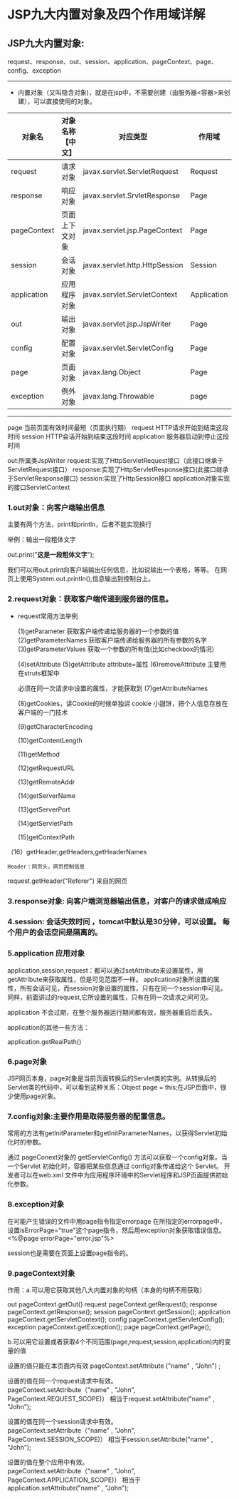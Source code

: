 # JSP九大内置对象及四个作用域详解

## JSP九大内置对象:
  request、response、out、session、application、pageContext、page、config、exception

---
- 内置对象（又叫隐含对象)，就是在jsp中，不需要创建（由服务器<容器>来创建），可以直接使用的对象。

对象名 | 对象名称【中文】 | 对应类型 | 作用域
---- | --- | --- | --- 
request      |       请求对象　         |      javax.servlet.ServletRequest     |      Request
response      |      响应对象          |       javax.servlet.SrvletResponse      |       Page
pageContext    |     页面上下文对象     |      javax.servlet.jsp.PageContext     |     Page
session        |     会话对象           |      javax.servlet.http.HttpSession   |      Session
application    |     应用程序对象       |      javax.servlet.ServletContext      |    Application
out           |      输出对象         |        javax.servlet.jsp.JspWriter      |     Page
config       |       配置对象         |        javax.servlet.ServletConfig      |     Page
page          |      页面对象         |        javax.lang.Object                 |    Page
exception     |      例外对象        |         javax.lang.Throwable              |    page

---

page 当前页面有效时间最短（页面执行期）
request HTTP请求开始到结束这段时间
session HTTP会话开始到结束这段时间
application 服务器启动到停止这段时间

  out:所属类JspWriter
  request:实现了HttpServletRequest接口（此接口继承于ServletRequest接口）
  response:实现了HttpServletResponse接口(此接口继承于ServletResponse接口)
  session:实现了HttpSession接口
  application对象实现的接口ServletContext 

### 1.out对象：向客户端输出信息

主要有两个方法，print和println，后者不能实现换行  

 举例：输出一段粗体文字

  out.print("<b>这是一段粗体文字</b>");

 我们可以用out.print向客户端输出任何信息，比如说输出一个表格，等等。
 在网页上使用System.out.println(),信息输出到控制台上。



### 2.request对象：获取客户端传递到服务器的信息。
                     

- request常用方法举例

  (1)getParameter
     获取客户端传递给服务器的一个参数的值
  (2)getParameterNames
     获取客户端传递给服务器的所有参数的名字
  (3)getParameterValues
     获取一个参数的所有值(比如checkbox的情况)
 
  (4)setAttribute
  (5)getAttribute            attribute=属性
  (6)removeAttribute
  主要用在struts框架中

  必须在同一次请求中设置的属性，才能获取到
   (7)getAttributeNames


  (8)getCookies，讲Cookie的时候单独讲
    cookie 小甜饼，把个人信息存放在客户端的一门技术


  (9)getCharacterEncoding
 
  (10)getContentLength


  (11)getMethod


  (12)getRequestURL


  (13)getRemoteAddr


  (14)getServerName


  (13)getServerPort


  (14)getServletPath


  (15)getContextPath


 （16）getHeader,getHeaders,getHeaderNames
    
    Header：网页头，网页控制信息
   
   request.getHeader("Referer") 来自的网页

### 3.response对象: 向客户端浏览器输出信息，对客户的请求做成响应
 
### 4.session: 会话失效时间 ，tomcat中默认是30分钟，可以设置。 每个用户的会话空间是隔离的。

### 5.application 应用对象
  
  application,session,request：都可以通过setAttribute来设置属性，用getAttribute来获取属性，但是可见范围不一样。
  application对象所设置的属性，所有会话可见，而session对象设置的属性，只有在同一个session中可见。
  同样，前面讲过的request,它所设置的属性，只有在同一次请求之间可见。

 application 不会过期，在整个服务器运行期间都有效，服务器重启后丢失。

  application的其他一些方法：
  
  application.getRealPath()

### 6.page对象
  
  JSP网页本身，page对象是当前页面转换后的Servlet类的实例。从转换后的Servlet类的代码中，可以看到这种关系：Object page = this;在JSP页面中，很少使用page对象。
  
### 7.config对象:主要作用是取得服务器的配置信息。
  常用的方法有getInitParameter和getInitParameterNames，以获得Servlet初始化时的参数。

  通过 pageConext对象的 getServletConfig() 方法可以获取一个config对象。当一个Servlet 初始化时，容器把某些信息通过 config对象传递给这个 Servlet。 开发者可以在web.xml 文件中为应用程序环境中的Servlet程序和JSP页面提供初始化参数。

### 8.exception对象
   在可能产生错误的文件中用page指令指定errorpage
   在所指定的errorpage中，设置isErrorPage="true"这个page指令，然后用exception对象获取错误信息。
  <%@page errorPage="error.jsp"%>  

  session也是需要在页面上设置page指令的。

### 9.pageContext对象

  作用：a.可以用它获取其他八大内置对象的句柄（本身的句柄不用获取）

  out
  pageContext.getOut()
  request
  pageContext.getRequest();
  response
  pageContext.getResponse();
  session
  pageContext.getSession();
  application
  pageContext.getServletContext();
  config
  pageContext.getServletConfig();
  exception
  pageContext.getException();
  page
  pageContext.getPage();


  b.可以用它设置或者获取4个不同范围(page,request,session,application)内的变量的值


  设置的值只能在本页面内有效
  pageContext.setAttribute ("name" , "John") ;


  设置的值在同一个request请求中有效。   
  pageContext.setAttribute（"name" , "John", PageContext.REQUEST_SCOPE)）
  相当于request.setAttribute("name" , "John");


  设置的值在同一个session请求中有效。   
  pageContext.setAttribute（"name" , "John", PageContext.SESSION_SCOPE)）
  相当于session.setAttribute("name" , "John");


  设置的值在整个应用中有效。   
  pageContext.setAttribute（"name" , "John", PageContext.APPLICATION_SCOPE)）
  相当于application.setAttribute("name" , "John");